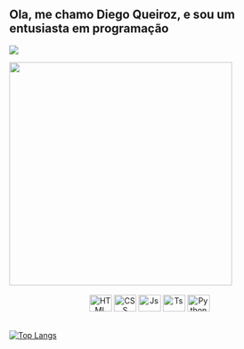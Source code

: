 ## Ola, me chamo Diego Queiroz, e sou um entusiasta em programação
![](https://komarev.com/ghpvc/?username=Diegiwg)

<main>
    <div>
        <a href="https://github.com/Diegiwg">
            <img
                width="400em"
                src="https://streak-stats.demolab.com?user=Diegiwg&theme=dark&hide_border=true"
            />
        </a>
    </div>
    <br />
    <center><div>
        <img
            alt="HTML"
            height="30"
            width="40"
            src="https://cdn.jsdelivr.net/gh/devicons/devicon/icons/html5/html5-plain.svg"
        />
        <img
            alt="CSS"
            height="30"
            width="40"
            src="https://cdn.jsdelivr.net/gh/devicons/devicon/icons/css3/css3-plain.svg"
        />
        <img
            alt="Js"
            height="30"
            width="40"
            src="https://cdn.jsdelivr.net/gh/devicons/devicon/icons/javascript/javascript-plain.svg"
        />
        <img
            alt="Ts"
            height="30"
            width="40"
            src="https://cdn.jsdelivr.net/gh/devicons/devicon/icons/typescript/typescript-plain.svg"
        />
        <img
            alt="Python"
            height="30"
            width="40"
            src="https://cdn.jsdelivr.net/gh/devicons/devicon/icons/python/python-plain.svg"
        />
    </div></center>
    <br>
</main>

[![Top Langs](https://github-readme-stats.vercel.app/api/top-langs/?username=diegiwg&layout=compact)](https://github.com/anuraghazra/github-readme-stats)

